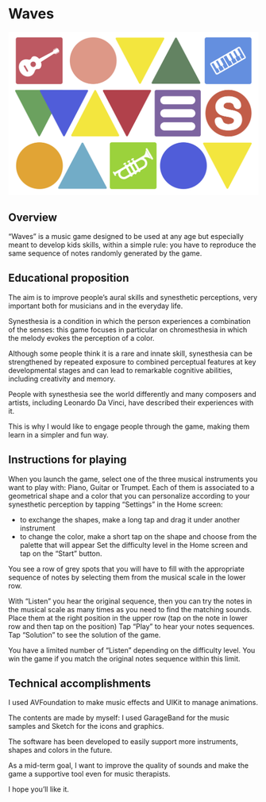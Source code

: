 # Waves
![Cover picture](https://github.com/LorenzoBernaschina/Waves/blob/master/Cover.png)

## Overview
“Waves” is a music game designed to be used at any age but especially meant to develop kids skills, within a simple rule: you have to reproduce the same sequence of notes randomly generated by the game.


## Educational proposition
The aim is to improve people’s aural skills and synesthetic perceptions, very important both for musicians and in the everyday life.

Synesthesia is a condition in which the person experiences a combination of the senses: this game focuses in particular on chromesthesia in which the melody evokes the perception of a color.

Although some people think it is a rare and innate skill, synesthesia can be strengthened by repeated exposure to combined perceptual features at key developmental stages and can lead to remarkable cognitive abilities, including creativity and memory.

People with synesthesia see the world differently and many composers and artists, including Leonardo Da Vinci, have described their experiences with it.

This is why I would like to engage people through the game, making them learn in a simpler and fun way.


## Instructions for playing
When you launch the game, select one of the three musical instruments you want to play with: Piano, Guitar or Trumpet. 
Each of them is associated to a geometrical shape and a color that you can personalize according to your synesthetic perception by tapping “Settings” in the Home screen:
- to exchange the shapes, make a long tap and drag it under another instrument
- to change the color, make a short tap on the shape and choose from the palette that will appear
Set the difficulty level in the Home screen and tap on the “Start” button.

You see a row of grey spots that you will have to fill with the appropriate sequence of notes by selecting them from the musical scale in the lower row.

With “Listen” you hear the original sequence, then you can try the notes in the musical scale as many times as you need to find the matching sounds. Place them at the right position in the upper row (tap on the note in lower row and then tap on the position)
Tap “Play” to hear your notes sequences.
Tap “Solution” to see the solution of the game.

You have a limited number of “Listen” depending on the difficulty level. You win the game if you match the original notes sequence within this limit.

## Technical accomplishments
I used AVFoundation to make music effects and UIKit to manage animations.

The contents are made by myself: I used GarageBand for the music samples and Sketch for the icons and graphics.

The software has been developed to easily support more instruments, shapes and colors in the future.

As a mid-term goal, I want to improve the quality of sounds and make the game a supportive tool even for music therapists.

I hope you’ll like it.
